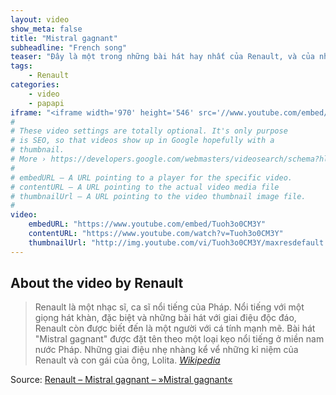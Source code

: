 ```yaml
---
layout: video
show_meta: false
title: "Mistral gagnant"
subheadline: "French song"
teaser: "Đây là một trong những bài hát hay nhất của Renault, và của nhạc Pháp."
tags:
    - Renault
categories:
    - video
    - papapi
iframe: "<iframe width='970' height='546' src='//www.youtube.com/embed/Tuoh3o0CM3Y' frameborder='0' allowfullscreen></iframe>"
#
# These video settings are totally optional. It's only purpose
# is SEO, so that videos show up in Google hopefully with a
# thumbnail.
# More › https://developers.google.com/webmasters/videosearch/schema?hl=en&rd=1
#
# embedURL – A URL pointing to a player for the specific video.
# contentURL – A URL pointing to the actual video media file
# thumbnailUrl – A URL pointing to the video thumbnail image file.
#
video:
    embedURL: "https://www.youtube.com/embed/Tuoh3o0CM3Y"
    contentURL: "https://www.youtube.com/watch?v=Tuoh3o0CM3Y"
    thumbnailUrl: "http://img.youtube.com/vi/Tuoh3o0CM3Y/maxresdefault.jpg"
---
```

<!--more-->

## About the video by Renault

> Renault là một nhạc sĩ, ca sĩ nổi tiếng của Pháp. Nổi tiếng với một giọng hát khàn, đặc biệt và những bài hát với giai điệu độc đáo, Renault còn được biết đến là một người với cá tính mạnh mẽ. Bài hát "Mistral gagnant" được đặt tên theo một loại kẹo nổi tiếng ở miền nam nước Pháp. Những giai điệu nhẹ nhàng kể vể những kỉ niệm của Renault và con gái của ông, Lolita.   <cite>[Wikipedia](https://fr.wikipedia.org/wiki/Mistral_gagnant_(chanson))</cite>



Source: [Renault – Mistral gagnant – »Mistral gagnant«](https://www.youtube.com/watch?v=Tuoh3o0CM3Y)
